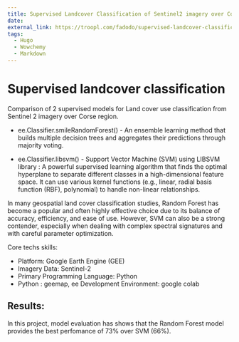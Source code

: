 ```yaml
---
title: Supervised Landcover Classification of Sentinel2 imagery over Corse region
date: 
external_link: https://troopl.com/fadodo/supervised-landcover-classification-of-sentinel2-imagery-over-corse-region
tags: 
  - Hugo
  - Wowchemy
  - Markdown
---
```


# Supervised landcover classification

Comparison of 2 supervised models for Land cover use classification from Sentinel 2 imagery over Corse region. 

- ee.Classifier.smileRandomForest() - An ensemble learning method that builds multiple decision trees and aggregates their predictions through majority voting.

- ee.Classifier.libsvm() - Support Vector Machine (SVM) using LIBSVM library : A powerful supervised learning algorithm that finds the optimal hyperplane to separate different classes in a high-dimensional feature space. It can use various kernel functions (e.g., linear, radial basis function (RBF), polynomial) to handle non-linear relationships.


In many geospatial land cover classification studies, Random Forest has become a popular and often highly effective choice due to its balance of accuracy, efficiency, and ease of use. 
However, SVM can also be a strong contender, especially when dealing with complex spectral signatures and with careful parameter optimization.

Core techs skills:
- Platform: Google Earth Engine (GEE)
- Imagery Data: Sentinel-2
- Primary Programming Language: Python 
- Python : geemap, ee
Development Environment: google colab

## Results:
In this project, model evaluation has shows that the Random Forest model provides the best perfomance of 73% over SVM (66%).

<!--more-->
